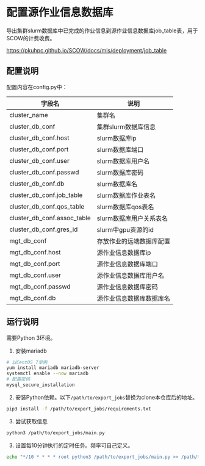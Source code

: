 # 配置源作业信息数据库

导出集群slurm数据库中已完成的作业信息到源作业信息数据库job_table表，用于SCOW的计费收费。

https://pkuhpc.github.io/SCOW/docs/mis/deployment/job_table

## 配置说明

配置内容在config.py中：

| 字段名                      | 说明                     |
| --------------------------- | ------------------------ |
| cluster_name                | 集群名                   |
| cluster_db_conf             | 集群slurm数据库信息      |
| cluster_db_conf.host        | slurm数据库ip            |
| cluster_db_conf.port        | slurm数据库端口          |
| cluster_db_conf.user        | slurm数据库用户名        |
| cluster_db_conf.passwd      | slurm数据库密码          |
| cluster_db_conf.db          | slurm数据库名            |
| cluster_db_conf.job_table   | slurm数据库作业表名      |
| cluster_db_conf.qos_table   | slurm数据库qos表名       |
| cluster_db_conf.assoc_table | slurm数据库用户关系表名  |
| cluster_db_conf.gres_id     | slurm中gpu资源的id       |
| mgt_db_conf                 | 存放作业的远端数据库配置 |
| mgt_db_conf.host            | 源作业信息数据库ip       |
| mgt_db_conf.port            | 源作业信息数据库端口     |
| mgt_db_conf.user            | 源作业信息数据库用户名   |
| mgt_db_conf.passwd          | 源作业信息数据库密码     |
| mgt_db_conf.db              | 源作业信息数据库数据库名 |

## 运行说明

需要Python 3环境。

1. 安装mariadb

```bash
# 以CentOS 7举例
yum install mariadb mariadb-server
systemctl enable --now mariadb
# 配置密码
mysql_secure_installation
```

2. 安装Python依赖。以下`/path/to/export_jobs`替换为clone本仓库后的地址。

```bash
pip3 install -f /path/to/export_jobs/requirements.txt
```

3. 尝试获取信息

```bash
python3 /path/to/export_jobs/main.py
```

3. 设置每10分钟执行的定时任务。频率可自己定义。

```bash
echo "*/10 * * * * root python3 /path/to/export_jobs/main.py >> /path/to/export_jobs/job_export.log 2>&1" >> /etc/crontab
```